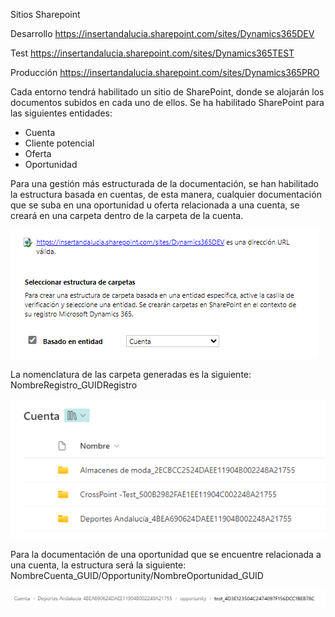Sitios Sharepoint

Desarrollo
https://insertandalucia.sharepoint.com/sites/Dynamics365DEV 

Test
https://insertandalucia.sharepoint.com/sites/Dynamics365TEST 

Producción
https://insertandalucia.sharepoint.com/sites/Dynamics365PRO

Cada entorno tendrá habilitado un sitio de SharePoint, donde se alojarán los documentos subidos en cada uno de ellos. Se ha habilitado SharePoint para las siguientes entidades:

- Cuenta
- Cliente potencial
- Oferta
- Oportunidad

Para una gestión más estructurada de la documentación, se han habilitado la estructura basada en cuentas, de esta manera, cualquier documentación que se suba en una oportunidad u oferta relacionada a una cuenta, se creará en una carpeta dentro de la carpeta de la cuenta.

![1.png](/.attachments/1-6f0a5a02-795e-4473-ab55-7d09145a26f3.png)

La nomenclatura de las carpeta generadas es la siguiente: NombreRegistro_GUIDRegistro

![2.png](/.attachments/2-a2b8a66d-d1ea-4b70-9e5b-eaf92138427e.png)

Para la documentación de una oportunidad que se encuentre relacionada a una cuenta, la estructura será la siguiente: NombreCuenta_GUID/Opportunity/NombreOportunidad_GUID

![3.png](/.attachments/3-7ce96c60-c65b-4fe6-866c-f747b327a2ad.png)
